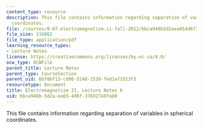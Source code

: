 ```yaml
---
content_type: resource
description: This file contains information regarding separation of variables in spherical
  coordinates.
file: /courses/8-07-electromagnetism-ii-fall-2012/bbca948b5d2aea654d6f376327a9fab0_MIT8_07F12_ln6.pdf
file_size: 116862
file_type: application/pdf
learning_resource_types:
- Lecture Notes
license: https://creativecommons.org/licenses/by-nc-sa/4.0/
ocw_type: OCWFile
parent_title: Lecture Notes
parent_type: CourseSection
parent_uid: 6bf8bf13-cd06-5248-1530-fed1af3313f3
resourcetype: Document
title: Electromagnetism II, Lecture Notes 6
uid: bbca948b-5d2a-ea65-4d6f-376327a9fab0
---
```

This file contains information regarding separation of variables in spherical coordinates.